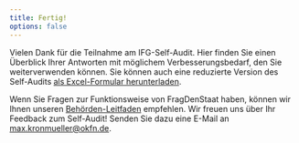 ```yaml
---
title: Fertig!
options: false
---
```


Vielen Dank für die Teilnahme am IFG-Self-Audit. Hier finden Sie einen Überblick Ihrer Antworten mit möglichem Verbesserungsbedarf, den Sie weiterverwenden können. Sie können auch eine reduzierte Version des Self-Audits [als Excel-Formular herunterladen](https://github.com/okfde/ifg-self-audit/raw/gh-pages/questionnaire.xlsx). 

Wenn Sie Fragen zur Funktionsweise von FragDenStaat haben, können wir Ihnen unseren [Behörden-Leitfaden](https://media.frag-den-staat.de/files/media/main/1c/0a/1c0aa5f6-28b8-4fa9-b71b-f2675dc8553d/fds-leitfaden.pdf) empfehlen. Wir freuen uns über Ihr Feedback zum Self-Audit! Senden Sie dazu eine E-Mail an max.kronmueller@okfn.de.
